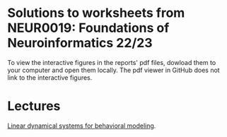 # Solutions to worksheets from NEUR0019: Foundations of Neuroinformatics 22/23
To view the interactive figures in the reports' pdf files, dowload them to your computer and open them locally. The pdf viewer in GitHub does not link to the interactive figures.

# Lectures
[Linear dynamical systems for behavioral modeling](http://www.gatsby.ucl.ac.uk/~rapela/neuroinformatics/2023/ldsLecture/ldsForNeuro.pdf).
